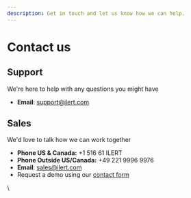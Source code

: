 ```yaml
---
description: Get in touch and let us know how we can help.
---
```


# Contact us

## Support

We're here to help with any questions you might have

* **Email**: [support@ilert.com](mailto:support@ilert.com)

## Sales

We'd love to talk how we can work together

* **Phone US & Canada:** +1 516 61 ILERT
* **Phone Outside US/Canada:** +49 221 9996 9976
* **Email**: sales@ilert.com 
* Request a demo using our [contact form](https://www.ilert.com/get-demo/)

\
